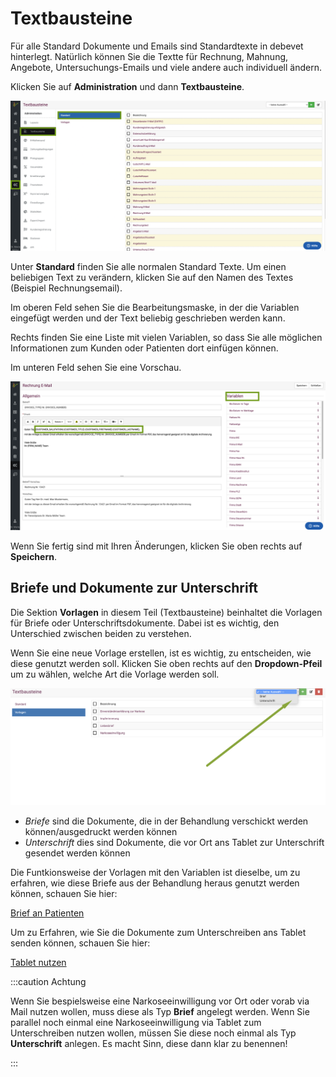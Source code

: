 # Textbausteine  

Für alle Standard Dokumente und Emails sind Standardtexte in debevet hinterlegt. Natürlich können Sie die Textte für Rechnung, Mahnung, Angebote,
Untersuchungs-Emails und viele andere auch individuell ändern.  

Klicken Sie auf **Administration** und dann **Textbausteine**.  

![](../../static/img/Admin/textbausteine1.png)

Unter **Standard** finden Sie alle normalen Standard Texte. Um einen beliebigen Text zu verändern, klicken Sie auf den Namen des
Textes (Beispiel Rechnungsemail). 

Im oberen Feld sehen Sie die Bearbeitungsmaske, in der die Variablen eingefügt werden und der Text beliebig geschrieben werden kann. 

Rechts finden Sie eine Liste mit vielen Variablen, so dass Sie alle möglichen Informationen zum Kunden oder Patienten dort 
einfügen können.

Im unteren Feld sehen Sie eine Vorschau. 

![](../../static/img/Admin/textbausteine_variablen.png)

Wenn Sie fertig sind mit Ihren Änderungen, klicken Sie oben rechts auf **Speichern**.  

## Briefe und Dokumente zur Unterschrift

Die Sektion **Vorlagen** in diesem Teil  (Textbausteine) beinhaltet die Vorlagen für Briefe oder Unterschriftsdokumente. 
Dabei ist es wichtig, den Unterschied zwischen beiden zu verstehen.  

Wenn Sie eine neue Vorlage erstellen, ist es wichtig, zu entscheiden, wie diese genutzt werden soll. 
Klicken Sie oben rechts auf den **Dropdown-Pfeil** um zu wählen, welche Art die Vorlage werden soll. 

![](../../static/img/Patienten/vorlagen_auswahl1.png)

* *Briefe* sind die Dokumente, die in der Behandlung verschickt werden können/ausgedruckt werden können
* *Unterschrift* dies sind Dokumente, die vor Ort ans Tablet zur Unterschrift gesendet werden können

Die Funtkionsweise der Vorlagen mit den Variablen ist dieselbe, um zu erfahren, wie diese Briefe aus der Behandlung heraus genutzt 
werden können, schauen Sie hier: 

[Brief an Patienten](/docs/Patienten/Behandlung#briefmail-an-den-patienten-anlegen)

Um zu Erfahren, wie Sie die Dokumente zum Unterschreiben ans Tablet senden können, schauen Sie hier:  

[Tablet nutzen](/docs/Administration/Tablet)  

:::caution  Achtung  

Wenn Sie bespielsweise eine Narkoseeinwilligung vor Ort oder vorab via Mail nutzen wollen, muss diese als Typ **Brief** angelegt werden. Wenn 
Sie parallel noch einmal eine Narkoseeinwilligung via Tablet zum Unterschreiben nutzen wollen, müssen Sie diese noch einmal als Typ **Unterschrift** anlegen. 
Es macht Sinn, diese dann klar zu benennen!  

:::
